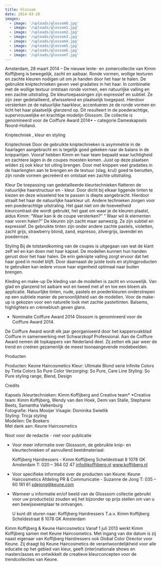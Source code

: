 ```yaml
---
title: Glossom
date: 2014-03-28
images: 
  - image: '/uploads/glossom0.jpg'
  - image: '/uploads/glossom1.jpg'
  - image: '/uploads/glossom2.jpg'
  - image: '/uploads/glossom3.jpg'
  - image: '/uploads/glossom4.jpg'
  - image: '/uploads/glossom5.jpg'
  - image: '/uploads/glossom6.jpg'
  - image: '/uploads/glossom7.jpg'
---
```



Amsterdam, 28 maart 2014 – De nieuwe lente- en zomercollectie van Kimm Koffijberg is bewegelijk, zacht en aaibaar. Ronde vormen, wollige texturen en zachte kleuren nodigen uit om je handen door het haar te halen. 
De gebruikte kniptechnieken geven veel gradaties in het haar. In combinatie met de wollige textuur ontstaan ronde vormen, een natuurlijke valling en een zachte uitstraling. De kleurtoepassingen zijn expressief en subtiel. Ze zijn zeer gedetailleerd, afwisselend en plaatselijk toegepast. Hierdoor versterken ze de natuurlijke haarkleur, accentueren ze de ronde vormen en licht het haar plaatselijk glanzend op. 
Dit resulteert in de poederachtige, supervrouwelijke en krachtige modelijn Glossom.
De collectie is genomineerd voor de Coiffure Award 2014* – categorie Dameskapsels Noord-Holland.

Kniptechniek , kleur en styling

Kniptechniek
Door de gebruikte kniptechnieken is asymmetrie in de haarlagen aangebracht en is tegelijk goed gekeken naar de balans in de knippartijen. Vooraf hebben Kimm en haar team bepaald waar luchtigheid en zachtere lagen in de coupes moesten komen. Juist op deze plaatsen wilden zij ook kleur tot uiting brengen.
Door met knippen veel gradaties in de haarlengten aan te brengen en de textuur (slag, krul) goed te benutten, zijn ronde vormen gecreëerd en ontstaat een zachte uitstraling. 

Kleur
De toepassing van gedetailleerde kleurtechnieken flatteren de natuurlijke haarstructuur en - kleur. Door dicht bij elkaar liggende tinten te kiezen en deze wisselend toe te passen is diepte aangebracht. Hierdoor straalt het haar de natuurlijke haarkleur uit. Andere technieken zorgen voor een poederachtige uitstraling.
Het gaat niet om de hoeveelheid kleurcontrast die wordt gebruikt, het gaat om waar je de kleuren plaatst, aldus Kimm: “Waar kan ik de coupe versterken?” “ Waar wil ik elementen naar voren halen?” 
De kleuren zijn zacht maar aanwezig. Ze zijn subtiel en expressief. 
De gebruikte tinten zijn onder andere zachte pastels, violetten, zacht grijs, strawberry blond, zand, espresso, zilvergrijs, lavendel en poederroze.

Styling
Bij de totstandkoming van de coupes is uitgegaan van wat de klant zelf wil en kan doen met haar kapsel. De modellen kunnen hun handen gerust door het haar halen. De erin geknipte valling zorgt ervoor dat het haar goed in model blijft.
Door daarnaast de juiste tools en stylingproducten te gebruiken kan iedere vrouw haar eigenheid optimaal naar buiten brengen.

Kleding en make-up
De kleding van de modellen is zacht en vrouwelijk. Van glad en glanzend tot aaibare wol en tweed met af en toe een bloem als applicatie. Natuurlijke tinten, nude, pastels en poederkleuren onderstrepen op een subtiele manier de persoonlijkheid van de modellen.
Voor de make-up is gekozen voor een naturelle look met zachte pasteltinten. Balsems, highlighters en crèmeblush geven glans.


* Nominatie Coiffure Award 2014
Glossom  is genomineerd voor de Coiffure Award 2014.

De Coiffure Award wordt elk jaar georganiseerd door het kappersvakblad Coiffure in samenwerking met Schwarzkopf Professional. Aan de Coiffure Award nemen dé topkappers van Nederland deel. Zij zetten elk jaar weer de trend en creëren gezamenlijk de meest toonaangevende modebeelden. 

Producten			

Producten:				Keune Haircosmetics
Kleur:					Ultimate Blond serie
					Infinite Colors by Tinta Colors
					So Pure Color
Verzorging:				So Pure, Care Line 
Styling:					So Pure styling range, Blend, Design

Credits

Kapsels /kleurtechnieken:	Kimm Koffijberg and Creative team*
*Creative team: 			Kimm Koffijberg, Wendy van den Hoek,
					Demi van Stalle, Stephanie Beets, 
					Samantha Valkenburg			
Fotografie:				Hans Mooijer
Visagie:				Dominika Swietlik				
Styling:					Tricja styling	
Modellen:				De Boekers		
Met dank aan:				Keune Haircosmetics

Noot voor de redactie - niet voor publicatie

*	Voor meer informatie over Glosssom, de gebruikte knip- en kleurtechnieken of aanvullend beeldmateriaal:
	
	Koffijberg Hairdressers - Kimm Koffijberg 
	Scheldestraat 8
	1078 GK  Amsterdam
	T: 020 – 364 02 47
	info@koffijberg.nl
	www.koffijberg.nl 

*	Voor specifieke informatie over de producten van Keune:
	Keune Haircosmetics
	Afdeling PR & Communicatie - Suzanne de Jong
	T: 035 – 60 161 61
	sdejong@keune.com
*	Wanneer u informatie en/of beeld van de Glosssom collectie gebruikt voor uw productie(s) zouden wij het bijzonder op prijs stellen om van u een bewijsexemplaar te ontvangen. 
	
	U kunt dit sturen naar:
Koffijberg Hairdressers
T.a.v. Kimm Koffijberg
	Scheldestraat 8
	1078 GK  Amsterdam

Kimm Koffijberg & Keune Haircosmetics
Vanaf 1 juli 2013 werkt Kimm Koffijberg samen met Keune Haircosmetics. Met ingang van die datum is zij naast eigenaar van Koffijberg Hairdressers ook Global Color Director voor Keune. Zij draagt bij Keune Haircosmetics de verantwoordelijkheid voor alle educatie op het gebied van kleur, geeft (inter)nationale shows en masterclasses en ontwikkelt de creatieve kleurconcepten voor de trendcollecties van Keune. 